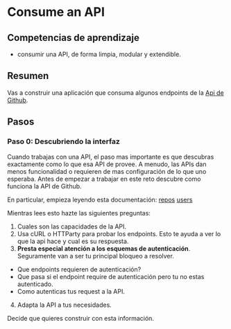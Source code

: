   # Consume an API

## Competencias de aprendizaje
- consumir una API, de forma limpia, modular y extendible.

## Resumen

Vas a construir una aplicación que consuma algunos endpoints de la [Api de Github](https://developer.github.com/v3/).

## Pasos

### Paso 0: Descubriendo la interfaz

Cuando trabajas con una API, el paso mas importante es que descubras exactamente como lo que esa API de provee. A menudo, las APIs dan menos funcionalidad o requieren de mas configuración de lo que uno esperaba. Antes de empezar a trabajar en este reto descubre como funciona la API de Github.

En particular, empieza leyendo esta documentación:
[repos](https://developer.github.com/v3/repos/)
[users](https://developer.github.com/v3/users/)

Mientras lees esto hazte las siguientes preguntas:

1. Cuales son las capacidades de la API.
2. Usa cURL o HTTParty para probar los endpoints. Esto te ayuda a ver lo que la api hace y cual es su respuesta.
3. **Presta especial atención a los esquemas de autenticación**. Seguramente van a ser tu principal bloqueo a resolver.
  - Que endpoints requieren de autenticación?
  - Que pasa si el endpoint require de autenticación pero tu no estas autenticado.
  - Como autenticas tus request a la API.

4. Adapta la API a tus necesidades.

Decide que quieres construir con esta información.

